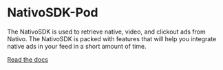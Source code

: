 # NativoSDK-Pod

The NativoSDK is used to retrieve native, video, and clickout ads from Nativo. The NativoSDK is packed with features that will help you integrate native ads in your feed in a short amount of time.

[Read the docs](https://sdk.nativo.com)
